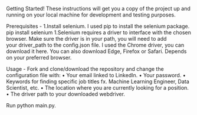 Getting Started!
These instructions will get you a copy of the project up and running on your local machine for development and testing purposes.

Prerequisites - 
1.Install selenium. 
  I used pip to install the selenium package.
  pip install selenium
1.Selenium requires a driver to interface with the chosen browser. Make sure the driver is in your path, you will need to add your driver_path to the config.json file.
  I used the Chrome driver, you can download it here. You can also download Edge, Firefox or Safari. Depends on your preferred browser.

Usage -
Fork and clone/download the repository and change the configuration file with:
• Your email linked to LinkedIn.
• Your password.
• Keywords for finding specific job titles fx. Machine Learning Engineer, Data Scientist, etc.
• The location where you are currently looking for a position.
• The driver path to your downloaded webdriver.

Run python main.py.
